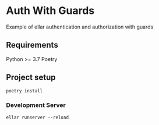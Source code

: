 # Auth With Guards
Example of ellar authentication and authorization with guards

## Requirements
Python >= 3.7
Poetry

## Project setup
```
poetry install
```

### Development Server
```
ellar runserver --reload
```
